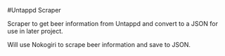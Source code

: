 #Untappd Scraper

Scraper to get beer information from Untappd and convert to a JSON for use in later project.

Will use Nokogiri to scrape beer information and save to JSON.
